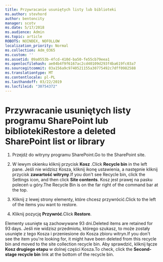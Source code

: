 ```yaml
---
title: Przywracanie usuniętych listy lub biblioteki
ms.author: stevhord
author: bentoncity
manager: scotv
ms.date: 5/17/2018
ms.audience: Admin
ms.topic: article
ROBOTS: NOINDEX, NOFOLLOW
localization_priority: Normal
ms.collection: Adm_O365
ms.custom: ''
ms.assetid: 09a0553b-4fcd-410d-ba50-fe55cb79eea1
ms.openlocfilehash: ae04b4f9f6167ac2cd40109d293f4ba619fc03a7
ms.sourcegitcommit: 03a156a9c9740521155a30775492c7dff0982588
ms.translationtype: MT
ms.contentlocale: pl-PL
ms.lasthandoff: 03/22/2019
ms.locfileid: "30754372"
---
```

# <a name="restore-a-deleted-sharepoint-list-or-library"></a><span data-ttu-id="01719-102">Przywracanie usuniętych listy programu SharePoint lub biblioteki</span><span class="sxs-lookup"><span data-stu-id="01719-102">Restore a deleted SharePoint list or library</span></span>

1. <span data-ttu-id="01719-103">Przejdź do witryny programu SharePoint.</span><span class="sxs-lookup"><span data-stu-id="01719-103">Go to the SharePoint site.</span></span>
    
2. <span data-ttu-id="01719-104">W lewym okienku kliknij przycisk **Kosz** .</span><span class="sxs-lookup"><span data-stu-id="01719-104">Click **Recycle bin** in the left pane.</span></span> <span data-ttu-id="01719-105">Jeśli nie widzisz Kosza, kliknij ikonę ustawienia, a następnie kliknij przycisk **zawartość witryny**.</span><span class="sxs-lookup"><span data-stu-id="01719-105">If you don't see Recycle bin, click the Settings icon, and then click **Site contents**.</span></span> <span data-ttu-id="01719-106">Kosz jest prawej na pasku poleceń u góry.</span><span class="sxs-lookup"><span data-stu-id="01719-106">The Recycle Bin is on the far right of the command bar at the top.</span></span>
    
3. <span data-ttu-id="01719-107">Kliknij z lewej strony elementy, które chcesz przywrócić.</span><span class="sxs-lookup"><span data-stu-id="01719-107">Click to the left of the items you want to restore.</span></span>
    
4. <span data-ttu-id="01719-108">Kliknij pozycję **Przywróć**.</span><span class="sxs-lookup"><span data-stu-id="01719-108">Click **Restore**.</span></span>
    
<span data-ttu-id="01719-109">Elementy usunięte są zachowywane 93 dni.</span><span class="sxs-lookup"><span data-stu-id="01719-109">Deleted items are retained for 93 days.</span></span> <span data-ttu-id="01719-110">Jeśli nie widzisz przedmiotu, którego szukasz, to może zostały usunięte z tego Kosza i przeniesione do Kosza zbioru witryn.</span><span class="sxs-lookup"><span data-stu-id="01719-110">If you don't see the item you're looking for, it might have been deleted from this recycle bin and moved to the site collection recycle bin.</span></span> <span data-ttu-id="01719-111">Aby sprawdzić, kliknij łącze **Kosz drugiego etapu** w dolnej części Kosza.</span><span class="sxs-lookup"><span data-stu-id="01719-111">To check, click the **Second-stage recycle bin** link at the bottom of the recycle bin.</span></span> 
  

